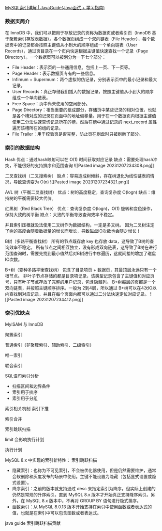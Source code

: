 [MySQL索引详解 | JavaGuide(Java面试 + 学习指南)](https://javaguide.cn/database/mysql/mysql-index.html)

### 数据页简介
在 InnoDB 中，我们可以把用于存放记录的页称为数据页或者索引页（InnoDB 基于聚簇索引存放表数据）。各个数据页组成一个双向链表（File Header），每个数据页中的记录都会按照主键值从小到大的顺序组成一个单向链表（User Records），通过页目录在一个页内快速根据主键值快速查找一个记录（Page Directory）。一个数据页可以被划分为一下七个部分：
- File Header：表示页的一些通用信息，包括上一页、下一页等。
- Page Header：表示数据页专有的一些信息。
- Infimum + Supermum：两个虚拟的伪记录，分别表示页中的最小记录和最大记录。
- User Records：真正存储我们插入的数据记录，按照主键值从小到大的顺序组成一个单向链表。
- Free Space：页中尚未使用的空闲部分。
- Page Directory：相当重要的组成部分，存储页中某些记录的相对位置，也就是各个槽对应的记录在页面中的地址偏移量。用于在一个数据页内根据主键值使用二分法快速查询记录所在的槽，然后在槽中通过记录的 next_record 属性遍历该槽所在的组的记录。
- File Trailer：用于校验页是否完整，防止页在刷盘时只被刷新了部分。


### 索引的数据结构
Hash
优点：通过hash映射可以在 O(1) 时间获取对应记录
缺点：需要处理hash冲突，不能很好的支持排序和范围查询
![[Pasted image 20231207234308.png]]

二叉查找树（二叉搜索树）
缺点：容易造成树倾斜，存在树退化为线性链表的情况，导致查询变为 O(n)
![[Pasted image 20231207234321.png]]

AVL 树（平衡二叉查找树）
优点：树的高度稳定，查询复杂度 O(logn)
缺点：维持树的平衡需要较大代价。

红黑树（Red Black Tree）
优点：查询复杂度 O(logn)，O(1) 旋转和变色操作，保持大致的树平衡
缺点：大致的平衡导致查询效率不稳定。

并且索引压根就没法使用二叉树作为数据结构，一定是多叉树。
因为二叉树注定了树的高度会随着数据量的增长而增长，导致磁盘IO次数也会随之增长！

B树（多路平衡查找树）
所有的节点既存放 key 也存放 data，这导致了B树的查询效率不稳定。
所有节点之间相互独立，没有形成双向链表，这导致了B树在进行范围查询时，需要先找到最小值然后对B树进行中序遍历，这就间接的增加了磁盘IO次数。

B+树（变种多路平衡查找树）
包含了目录项页 + 数据页，其最顶层永远只有一个根节点。
非叶子节点存储的都是目录项记录，该类型记录包含了主键值和对应页号，只有叶子节点存放了完整的用户记录，包含隐藏列。
B+树每层的页都是一个双向链表，并按照主键顺序排序。一般为 2到4层，所以通过 B+树可以在4次IO以内查找到对应记录，并且在每个页面内都可以通过二分法快速定位对应记录。
![[Pasted image 20231207234412.png]]



### 索引优缺点

MyISAM 与 InnoDB

聚簇索引

普通索引（非聚簇索引、辅助索引、二级索引）

唯一索引

联合索引


SQL语句索引分析
- 扫描区间和边界条件
- 索引用于排序
- 索引用于分组


索引相关机制
索引下推

索引合并

索引跳跃扫描


limit 会影响执行计划




执行计划


MySQL 8.x 中实现的索引新特性：
索引跳跃扫描
- 隐藏索引：也称为不可见索引，不会被优化器使用，但是仍然需要维护，通常会软删除和灰度发布的场景中使用。主键不能设置为隐藏（包括显式设置或隐式设置）。
- 降序索引：之前的版本就支持通过 desc 来指定索引为降序，但实际上创建的仍然是常规的升序索引。直到 MySQL 8.x 版本才开始真正支持降序索引。另外，在 MySQL 8.x 版本中，不再对 GROUP BY 语句进行隐式排序。
- 函数索引：从 MySQL 8.0.13 版本开始支持在索引中使用函数或者表达式的值，也就是在索引中可以包含函数或者表达式。

java guide 索引跳跃扫描贡献